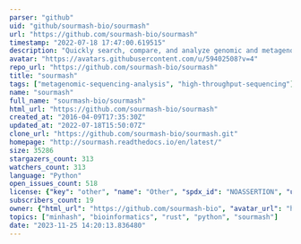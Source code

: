 ```yaml
---
parser: "github"
uid: "github/sourmash-bio/sourmash"
url: "https://github.com/sourmash-bio/sourmash"
timestamp: "2022-07-18 17:47:00.619515"
description: "Quickly search, compare, and analyze genomic and metagenomic data sets."
avatar: "https://avatars.githubusercontent.com/u/59402508?v=4"
repo_url: "https://github.com/sourmash-bio/sourmash"
title: "sourmash"
tags: ["metagenomic-sequencing-analysis", "high-throughput-sequencing"]
name: "sourmash"
full_name: "sourmash-bio/sourmash"
html_url: "https://github.com/sourmash-bio/sourmash"
created_at: "2016-04-09T17:35:30Z"
updated_at: "2022-07-18T15:50:07Z"
clone_url: "https://github.com/sourmash-bio/sourmash.git"
homepage: "http://sourmash.readthedocs.io/en/latest/"
size: 35286
stargazers_count: 313
watchers_count: 313
language: "Python"
open_issues_count: 518
license: {"key": "other", "name": "Other", "spdx_id": "NOASSERTION", "url": null, "node_id": "MDc6TGljZW5zZTA="}
subscribers_count: 19
owner: {"html_url": "https://github.com/sourmash-bio", "avatar_url": "https://avatars.githubusercontent.com/u/59402508?v=4", "login": "sourmash-bio", "type": "Organization"}
topics: ["minhash", "bioinformatics", "rust", "python", "sourmash"]
date: "2023-11-25 14:20:13.836480"
---
```

